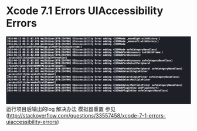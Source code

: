 # Xcode 7.1 Errors UIAccessibility Errors

![Snip20160615_1](media/14659544162827/Snip20160615_1.png)
运行项目后输出的log
解决办法  模拟器重置
参见(http://stackoverflow.com/questions/33557458/xcode-7-1-errors-uiaccessibility-errors)


